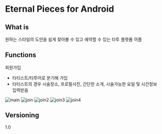 Eternal Pieces for Android
==========================

What is
-------
원하는 스타일의 도안을 쉽게 찾아볼 수 있고 예약할 수 있는 타투 플랫폼 어플


Functions
---------
회원가입 
- 타티스트/타투어로 분기해 가입
- 타티스트의 경우 시술장소, 프로필사진, 간단한 소개, 시술가능한 요일 및 시간정보 입력받음 

![main](https://user-images.githubusercontent.com/40784518/68589386-1a0ca880-04cf-11ea-8634-24531211296b.png)
![join](https://user-images.githubusercontent.com/40784518/68589476-4f18fb00-04cf-11ea-981b-bc691c5a3e48.png)
![join2](https://user-images.githubusercontent.com/40784518/68589511-6657e880-04cf-11ea-83b2-b8842ebbffb7.png)
![join3](https://user-images.githubusercontent.com/40784518/68589534-740d6e00-04cf-11ea-9087-bd33e5fd0931.png)
![join4](https://user-images.githubusercontent.com/40784518/68589552-812a5d00-04cf-11ea-9622-4725450ff668.png)

Versioning
----------
1.0

